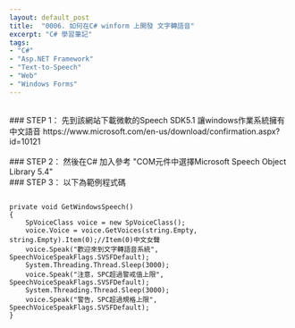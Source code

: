 ```yaml
---
layout: default_post
title:  "0006. 如何在C# winform 上開發 文字轉語音"
excerpt: "C# 學習筆記"
tags: 
- "C#"
- "Asp.NET Framework"
- "Text-to-Speech"
- "Web"
- "Windows Forms"
---
```

<div class="summary">
<br/>
### STEP 1： 先到該網站下載微軟的Speech SDK5.1
讓windows作業系統擁有中文語音
https://www.microsoft.com/en-us/download/confirmation.aspx?id=10121
</div>
 
<br/>
### STEP 2： 然後在C# 加入參考
"COM元件中選擇Microsoft Speech Object Library 5.4"


<br/>
### STEP 3： 以下為範例程式碼
<pre>
<code class="csharp atom-one-dark">
private void GetWindowsSpeech()
{
    SpVoiceClass voice = new SpVoiceClass();
    voice.Voice = voice.GetVoices(string.Empty, string.Empty).Item(0);//Item(0)中文女聲
    voice.Speak("歡迎來到文字轉語音系統", SpeechVoiceSpeakFlags.SVSFDefault);
    System.Threading.Thread.Sleep(3000);
    voice.Speak("注意，SPC超過警戒值上限", SpeechVoiceSpeakFlags.SVSFDefault);
    System.Threading.Thread.Sleep(3000);
    voice.Speak("警告，SPC超過規格上限", SpeechVoiceSpeakFlags.SVSFDefault);
}
</code>
</pre>